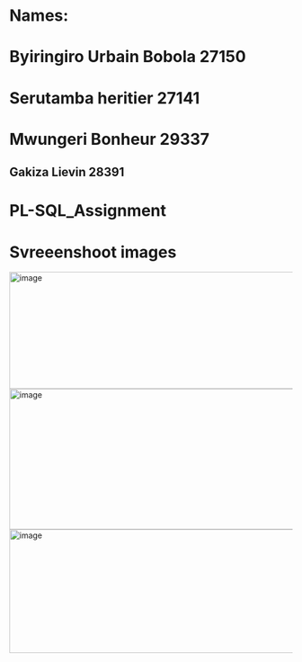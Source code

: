 # Names: 
# Byiringiro Urbain Bobola 27150
# Serutamba heritier 27141
# Mwungeri Bonheur 29337
## Gakiza Lievin     28391

# PL-SQL_Assignment

# Svreeenshoot images

<img width="752" height="208" alt="image" src="https://github.com/user-attachments/assets/e0458509-9cc6-45c6-9533-8a3911897c6a" />
<img width="780" height="250" alt="image" src="https://github.com/user-attachments/assets/57246907-e277-4702-9086-fc9d98f39d2d" />
<img width="816" height="220" alt="image" src="https://github.com/user-attachments/assets/db39d451-52a3-4f4d-b384-636d68c7595f" />


